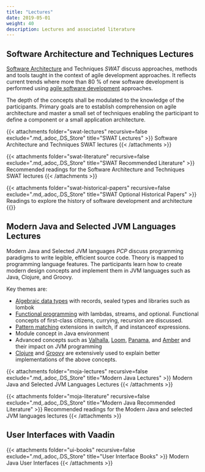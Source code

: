 ```yaml
---
title: "Lectures"
date: 2019-05-01
weight: 40
description: Lectures and associated literature
---
```


## Software Architecture and Techniques Lectures

[Software Architecture](https://en.wikipedia.org/wiki/Software_architecture) and Techniques *SWAT* discuss approaches, methods and tools taught in the context
of agile development approaches. It reflects current trends where more than 80 % of new software development is performed using
[agile software development](https://en.wikipedia.org/wiki/Agile_software_development) approaches.

The depth of the concepts shall be modulated to the knowledge of the participants. Primary goals are to establish comprehension on agile architecture and master
a small set of techniques enabling the participant to define a component or a small application architecture.

{{< attachments folder="swat-lectures" recursive=false exclude=".md,.adoc,.DS_Store" title="SWAT Lectures" >}} Software Architecture and Techniques SWAT
lectures {{< /attachments >}}

{{< attachments folder="swat-literature" recursive=false exclude=".md,.adoc,.DS_Store" title="SWAT Recommended Literature" >}} Recommended readings for
the Software Architecture and Techniques SWAT lectures {{< /attachments >}}

{{< attachments folder="swat-historical-papers" recursive=false exclude=".md,.adoc,.DS_Store" title="SWAT Optional Historical Papers" >}} Readings to explore the history of
software development and architecture {{</attachments >}}

## Modern Java and Selected JVM Languages Lectures

Modern Java and Selected JVM languages *PCP* discuss programming paradigms to write legible, efficient source code.
Theory is mapped to programming language features.
The participants learn how to create modern design concepts and implement them in JVM languages such as Java, Clojure, and Groovy.

Key themes are:

- [Algebraic data types](https://en.wikipedia.org/wiki/Algebraic_data_type) with records, sealed types and libraries such as lombok
- [Functional programming](https://en.wikipedia.org/wiki/Functional_programming) with lambdas, streams, and optional. Functional concepts of first-class
  citizens, currying, recursion are discussed.
- [Pattern matching](https://en.wikipedia.org/wiki/Pattern_matching) extensions in switch, if and instanceof expressions.
- Module concept in Java environment
- Advanced concepts such as [Valhalla](https://openjdk.java.net/projects/valhalla/), [Loom](https://openjdk.java.net/projects/loom/),
  [Panama](https://openjdk.java.net/projects/panama/), and [Amber](https://openjdk.java.net/projects/amber/) and their impact on JVM programming
- [Clojure](https://clojure.org/) and [Groovy](https://groovy-lang.org/) are extensively used to explain better implementations of the above concepts.

{{< attachments folder="moja-lectures" recursive=false exclude=".md,.adoc,.DS_Store" title="Modern Java Lectures" >}} Modern Java and Selected JVM
Languages Lectures {{< /attachments >}}

{{< attachments folder="moja-literature" recursive=false exclude=".md,.adoc,.DS_Store" title="Modern Java Recommended Literature" >}} Recommended readings
for the Modern Java and selected JVM languages lectures {{< /attachments >}}

## User Interfaces with Vaadin

{{< attachments folder="ui-books" recursive=false exclude=".md,.adoc,.DS_Store" title="User Interface Books" >}} Modern Java User Interfaces {{< /attachments >}}
